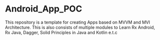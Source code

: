 # Android_App_POC
This repository is a template for creating Apps based on MVVM and MVI Architecture. 
This is also consists of multiple modules to Learn Rx Android, Rx Java, Dagger, Solid Principles in Java and Kotlin e.t.c

